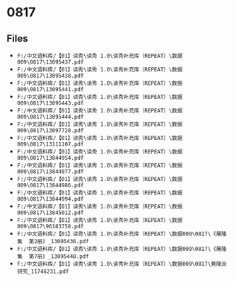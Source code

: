 # 0817

## Files

- `F:/中文语料库/【01】读秀\读秀 1.0\读秀补充库（REPEAT）\数据009\0817\13095437.pdf`
- `F:/中文语料库/【01】读秀\读秀 1.0\读秀补充库（REPEAT）\数据009\0817\13095438.pdf`
- `F:/中文语料库/【01】读秀\读秀 1.0\读秀补充库（REPEAT）\数据009\0817\13095441.pdf`
- `F:/中文语料库/【01】读秀\读秀 1.0\读秀补充库（REPEAT）\数据009\0817\13095443.pdf`
- `F:/中文语料库/【01】读秀\读秀 1.0\读秀补充库（REPEAT）\数据009\0817\13095444.pdf`
- `F:/中文语料库/【01】读秀\读秀 1.0\读秀补充库（REPEAT）\数据009\0817\13097728.pdf`
- `F:/中文语料库/【01】读秀\读秀 1.0\读秀补充库（REPEAT）\数据009\0817\13111107.pdf`
- `F:/中文语料库/【01】读秀\读秀 1.0\读秀补充库（REPEAT）\数据009\0817\13844954.pdf`
- `F:/中文语料库/【01】读秀\读秀 1.0\读秀补充库（REPEAT）\数据009\0817\13844977.pdf`
- `F:/中文语料库/【01】读秀\读秀 1.0\读秀补充库（REPEAT）\数据009\0817\13844986.pdf`
- `F:/中文语料库/【01】读秀\读秀 1.0\读秀补充库（REPEAT）\数据009\0817\13844994.pdf`
- `F:/中文语料库/【01】读秀\读秀 1.0\读秀补充库（REPEAT）\数据009\0817\13845012.pdf`
- `F:/中文语料库/【01】读秀\读秀 1.0\读秀补充库（REPEAT）\数据009\0817\96183758.pdf`
- `F:/中文语料库/【01】读秀\读秀 1.0\读秀补充库（REPEAT）\数据009\0817\《屠隆集  第2册》_13095436.pdf`
- `F:/中文语料库/【01】读秀\读秀 1.0\读秀补充库（REPEAT）\数据009\0817\《屠隆集  第7册》_13095440.pdf`
- `F:/中文语料库/【01】读秀\读秀 1.0\读秀补充库（REPEAT）\数据009\0817\竟陵派研究_11746231.pdf`
